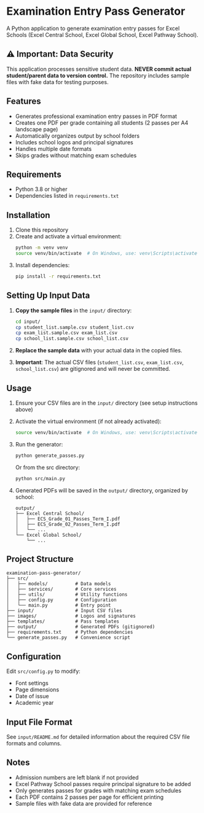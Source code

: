 # Examination Entry Pass Generator

A Python application to generate examination entry passes for Excel Schools (Excel Central School, Excel Global School, Excel Pathway School).

## ⚠️ Important: Data Security

This application processes sensitive student data. **NEVER commit actual student/parent data to version control.** The repository includes sample files with fake data for testing purposes.

## Features

- Generates professional examination entry passes in PDF format
- Creates one PDF per grade containing all students (2 passes per A4 landscape page)
- Automatically organizes output by school folders
- Includes school logos and principal signatures
- Handles multiple date formats
- Skips grades without matching exam schedules

## Requirements

- Python 3.8 or higher
- Dependencies listed in `requirements.txt`

## Installation

1. Clone this repository
2. Create and activate a virtual environment:
   ```bash
   python -m venv venv
   source venv/bin/activate  # On Windows, use: venv\Scripts\activate
   ```
3. Install dependencies:
   ```bash
   pip install -r requirements.txt
   ```

## Setting Up Input Data

1. **Copy the sample files** in the `input/` directory:
   ```bash
   cd input/
   cp student_list.sample.csv student_list.csv
   cp exam_list.sample.csv exam_list.csv
   cp school_list.sample.csv school_list.csv
   ```

2. **Replace the sample data** with your actual data in the copied files.

3. **Important**: The actual CSV files (`student_list.csv`, `exam_list.csv`, `school_list.csv`) are gitignored and will never be committed.

## Usage

1. Ensure your CSV files are in the `input/` directory (see setup instructions above)

2. Activate the virtual environment (if not already activated):
   ```bash
   source venv/bin/activate  # On Windows, use: venv\Scripts\activate
   ```

3. Run the generator:
   ```bash
   python generate_passes.py
   ```
   
   Or from the src directory:
   ```bash
   python src/main.py
   ```

4. Generated PDFs will be saved in the `output/` directory, organized by school:
   ```
   output/
   ├── Excel Central School/
   │   ├── ECS_Grade_01_Passes_Term_I.pdf
   │   ├── ECS_Grade_02_Passes_Term_I.pdf
   │   └── ...
   └── Excel Global School/
       └── ...
   ```

## Project Structure

```
examination-pass-generator/
├── src/
│   ├── models/          # Data models
│   ├── services/        # Core services
│   ├── utils/           # Utility functions
│   ├── config.py        # Configuration
│   └── main.py          # Entry point
├── input/               # Input CSV files
├── images/              # Logos and signatures
├── templates/           # Pass templates
├── output/              # Generated PDFs (gitignored)
├── requirements.txt     # Python dependencies
└── generate_passes.py   # Convenience script
```

## Configuration

Edit `src/config.py` to modify:
- Font settings
- Page dimensions
- Date of issue
- Academic year

## Input File Format

See `input/README.md` for detailed information about the required CSV file formats and columns.

## Notes

- Admission numbers are left blank if not provided
- Excel Pathway School passes require principal signature to be added
- Only generates passes for grades with matching exam schedules
- Each PDF contains 2 passes per page for efficient printing
- Sample files with fake data are provided for reference